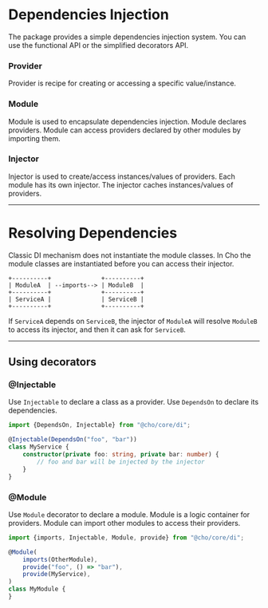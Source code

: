 # Dependencies Injection

The package provides a simple dependencies injection system. You can use the
functional API or the simplified decorators API.

### Provider

Provider is recipe for creating or accessing a specific value/instance.

### Module

Module is used to encapsulate dependencies injection. Module declares providers.
Module can access providers declared by other modules by importing them.

### Injector

Injector is used to create/access instances/values of providers. Each module has
its own injector. The injector caches instances/values of providers.

---

# Resolving Dependencies

Classic DI mechanism does not instantiate the module classes.
In Cho the module classes are instantiated before you can access their injector.

```
+----------+              +----------+
| ModuleA  | --imports--> | ModuleB  |
+----------+              +----------+ 
| ServiceA |              | ServiceB |
+----------+              +----------+
```

If `ServiceA` depends on `ServiceB`, the injector of `ModuleA` will resolve `ModuleB` to access its injector, and then
it can ask for `ServiceB`.




---

## Using decorators

### @Injectable

Use `Injectable` to declare a class as a provider. Use `DependsOn` to declare its dependencies.

```ts
import {DependsOn, Injectable} from "@cho/core/di";

@Injectable(DependsOn("foo", "bar"))
class MyService {
    constructor(private foo: string, private bar: number) {
        // foo and bar will be injected by the injector
    }
}
```

### @Module

Use `Module` decorator to declare a module.
Module is a logic container for providers.
Module can import other modules to access their providers.

```ts
import {imports, Injectable, Module, provide} from "@cho/core/di";

@Module(
    imports(OtherModule),
    provide("foo", () => "bar"),
    provide(MyService),
)
class MyModule {
}
```
